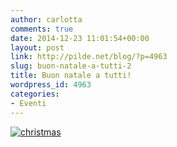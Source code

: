 ```yaml
---
author: carlotta
comments: true
date: 2014-12-23 11:01:54+00:00
layout: post
link: http://pilde.net/blog/?p=4963
slug: buon-natale-a-tutti-2
title: Buon natale a tutti!
wordpress_id: 4963
categories:
- Eventi
---
```


[![christmas](http://pilde.net/blog/wp-content/uploads/2014/12/christmas.jpg)](http://pilde.net/blog/wp-content/uploads/2014/12/christmas.jpg)
